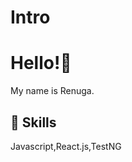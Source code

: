 # Intro
# Hello!👋

My name is Renuga.

## 🔧 Skills
<p align='left'>
  Javascript,React.js,TestNG
</p>
